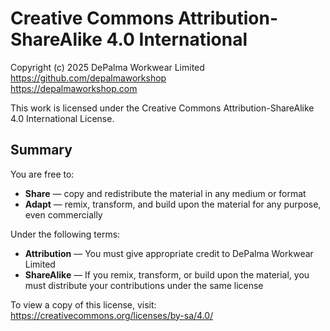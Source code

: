 <!-- 
TEMPLATE: LICENSE - CC BY-SA 4.0
VERSION: 1.0.0

UPDATED: 2025-08-15
AUTHOR: DePalma Workwear Limited

INSTRUCTIONS:
1. Save this file as "LICENSE" (no file extension) in your repository root
2. Update the copyright year if needed
3. Verify the company name is correct: DePalma Workwear Limited
4. No other modifications needed unless using for personal projects

For personal/non-DePalma Workshop projects:
- Replace "DePalma Workwear Limited" with your name or organization
- Update the GitHub and website URLs or remove them

CHANGELOG:
- v1.0.0 (2025-08-15): Initial template with company info and instructions
-->

# Creative Commons Attribution-ShareAlike 4.0 International

Copyright (c) 2025 DePalma Workwear Limited  
https://github.com/depalmaworkshop  
https://depalmaworkshop.com

This work is licensed under the Creative Commons Attribution-ShareAlike 4.0 International License.

## Summary

You are free to:
- **Share** — copy and redistribute the material in any medium or format
- **Adapt** — remix, transform, and build upon the material for any purpose, even commercially

Under the following terms:
- **Attribution** — You must give appropriate credit to DePalma Workwear Limited
- **ShareAlike** — If you remix, transform, or build upon the material, you must distribute your contributions under the same license

To view a copy of this license, visit:
https://creativecommons.org/licenses/by-sa/4.0/

<!-- 
ATTRIBUTION TEMPLATE (uncomment and modify if this work includes other CC BY-SA content):

---

## Attributions

- [Work Name] by [Author] - [URL]
- [Component] by [Creator] - [Source]
-->